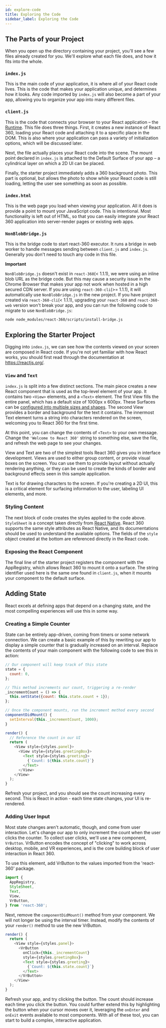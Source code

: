 ```yaml
---
id: explore-code
title: Exploring the Code
sidebar_label: Exploring the Code
---
```


## The Parts of your Project

When you open up the directory containing your project, you'll see a few files already created for you. We'll explore what each file does, and how it fits into the whole.

### `index.js`

This is the main code of your application, it is where all of your React code lives. This is the code that makes your application unique, and determines how it looks. Any code imported by `index.js` will also become a part of your app, allowing you to organize your app into many different files.

### `client.js`

This is the code that connects your browser to your React application – the [Runtime](/react-360/docs/runtime.html). This file does three things. First, it creates a new instance of React 360, loading your React code and attaching it to a specific place in the DOM. This is also where your application can pass a variety of initialization options, which will be discussed later.

Next, the file actually places your React code into the scene. The mount point declared in `index.js` is attached to the Default Surface of your app – a cylindrical layer on which a 2D UI can be placed.

Finally, the starter project immediately adds a 360 background photo. This part is optional, but allows the photo to show while your React code is still loading, letting the user see something as soon as possible.

### `index.html`

This is the web page you load when viewing your application. All it does is provide a point to mount your JavaScript code. This is intentional. Most functionality is left out of HTML, so that you can easily integrate your React 360 application into server-render pages or existing web apps.

### `NonBlobBridge.js`

This is the bridge code to start react-360 executor. It runs a bridge in web worker to handle messages sending between `client.js` and `index.js`. Generally you don't need to touch any code in this file.

**Important**

`NonBlobBridge.js` doesn't exist in `react-360`(< 1.1.1), we were using an inline blob URL as the bridge code. But this may cause a security issue in the Chrome Browser that makes your app not work when hosted in a high secured CDN server. If you are using `react-360-cli`(>= 1.1.1), it will automatically use `NonBlobBridge.js` in the new project. If you have project created via `react-360-cli`(< 1.1.1), upgrading your `react-360` and `react-360-web` version won't break your app, and you can run the following code to migrate to use `NonBlobBridge.js`:
```
node node_modules/react-360/scripts/install-bridge.js
```

## Exploring the Starter Project

Digging into `index.js`, we can see how the contents viewed on your screen are composed in React code. If you're not yet familiar with how React works, you should first read through the documentation at https://reactjs.org/.

### `View` and `Text`

`index.js` is split into a few distinct sections. The main piece creates a new React component that is used as the top-level element of your app. It contains two `<View>` elements, and a `<Text>` element. The first View fills the entire panel, which has a default size of 1000px x 600px. These Surfaces can be [configured into multiple sizes and shapes](/react-360/docs/surfaces.html). The second View provides a border and background for the text it contains. The innermost Text element turns a string into characters rendered on the screen, welcoming you to React 360 for the first time.

At this point, you can change the contents of `<Text>` to your own message. Change the `'Welcome to React 360'` string to something else, save the file, and refresh the web page to see your changes.

View and Text are two of the simplest tools React 360 gives you in interface development. Views are used to either group content, or provide visual boxes on the screen. You can use them to provide layout without actually rendering anything, or they can be used to create the kinds of border and background effects seen in this sample application.

Text is for drawing characters to the screen. If you're creating a 2D UI, this is a critical element for surfacing information to the user, labeling UI elements, and more.

### Styling Content

The next block of code creates the styles applied to the code above. `StyleSheet` is a concept taken directly from [React Native](http://facebook.github.io/react-native/docs/style.html). React 360 supports the same style attributes as React Native, and its documentations should be used to understand the available options. The fields of the `style` object created at the bottom are referenced directly in the React code.

### Exposing the React Component

The final line of the starter project registers the component with the AppRegistry, which allows React 360 to mount it onto a surface. The string identifier used here is the same one found in `client.js`, when it mounts your component to the default surface.

## Adding State

React excels at defining apps that depend on a changing state, and the most compelling experiences will use this in some way.

### Creating a Simple Counter

State can be entirely app-driven, coming from timers or some network connection. We can create a basic example of this by rewriting our app to display a simple counter that is gradually increased on an interval. Replace the contents of your main component with the following code to see this in action:

```js
// Our component will keep track of this state
state = {
  count: 0,
};

// This method increments our count, triggering a re-render
_incrementCount = () => {
  this.setState({count: this.state.count + 1});
};

// Once the component mounts, run the increment method every second
componentDidMount() {
  setInterval(this._incrementCount, 1000);
}

render() {
  // Reference the count in our UI
  return (
    <View style={styles.panel}>
      <View style={styles.greetingBox}>
        <Text style={styles.greeting}>
          {`Count: ${this.state.count}`}
        </Text>
      </View>
    </View>
  );
}
```

Refresh your project, and you should see the count increasing every second. This is React in action - each time state changes, your UI is re-rendered.

### Adding User Input

Most state changes aren't automatic, though, and come from user interaction. Let's change our app to only increment the count when the user clicks the counter. To collect user clicks, we'll use a new component, `VrButton`. VrButton encodes the concept of "clicking" to work across desktop, mobile, and VR experiences, and is the core building block of user interaction in React 360.

To use this element, add VrButton to the values imported from the 'react-360' package.

```js
import {
  AppRegistry,
  StyleSheet,
  Text,
  View,
  VrButton,
} from 'react-360';
```

Next, remove the `componentDidMount()` method from your component. We will not longer be using the interval timer. Instead, modify the contents of your `render()` method to use the new VrButton.

```js
render() {
  return (
    <View style={styles.panel}>
      <VrButton
        onClick={this._incrementCount}
        style={styles.greetingBox}>
        <Text style={styles.greeting}>
          {`Count: ${this.state.count}`}
        </Text>
      </VrButton>
    </View>
  );
}
```

Refresh your app, and try clicking the button. The count should increase each time you click the button. You could further extend this by highlighting the button when your cursor moves over it, leveraging the `onEnter` and `onExit` events available to most components. With all of these tool, you can start to build a complex, interactive application.

